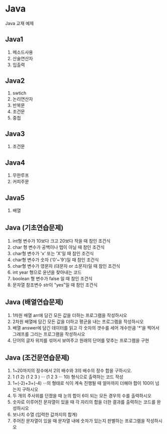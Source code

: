 # Java
Java 교재 예제 

## Java1 
1. 메소드사용 
2. 산술연산자 
3. 입출력

## Java2
1. swtich
2. 논리연산자
3. 반복문
4. 조건문
5. 중첩

## Java3
1. 조건문

## Java4
1. 무한루프
2. 커피주문

## Java5
1. 배열

## Java (기초연습문제)
1. int형 변수가 10보다 크고 20보다 작을 때 참인 조건식 
2. char 형 변수가 공백이나 탭이 아닐 때 참인 조건식
3. char형 변수가 'x' 또는 'X'일 때 참인 조건식 
4. char형 변수가 숫자 ('0'~'9')일 때 참인 조건식 
5. char형 변수가 영문자 (대문자 or 소문자)일 때 참인 조건식
6. int year 형으로 윤년을 찾아내는 코드
7. boolean 형 변수가  false 일 때 참인 조건식 
8. 문자열 참조변수 str이 "yes"일 때 참인 조건식

## Java (배열연습문제)
1. 1차원 배열 arr에 담긴 모든 값을 더하는 프로그램을 작성하시오
2. 2차원 배열에 담긴 모든 값을 더하고 평균을 내는 프로그램을 작성하시오
3. 배열 answer에 담긴 데이터를 읽고 각 숫자의 갯수를 세어 개수만큼 '*'을 찍어서 그래프를 그리는 프로그램을 작성하시오
4. 단어의 글자 위치를 섞어서 보여주고 원래의 단어를 맞추는 프로그램을 구현

## Java (조건문연습문제)
1. 1~20까지의 정수에서 2의 배수와 3의 배수의 정수 합을 구하시오.
2. 1 (1 2) (1 2 3 ) ··· (1 2 3 ··· 10) 형식으로 출력하는 코드 작성
3. 1+(-2)+3+(-4) ···의 형태로 식이 계속 진행될 때 얼마까지 더해야 합이 100이 넘는지 구하시오
4. 두 개의 주사위를 던졌을 때 눈의 합이 6이 되는 모든 경우의 수를 출력하시오
5. 숫자로 이루어진 문자열이 있을 때 각 자리의 합을 더한 결과를 출력하는 코드를 완성하시오
6. 보나치 수열 (입력한 값까지의 합계) 
7. 주어진 문자열이 있을 때 문자열 내에 숫자가 있는지 판별하는 프로그램을 작성하시오
